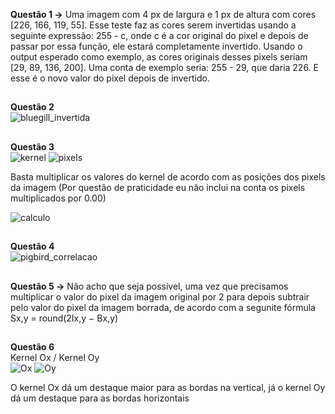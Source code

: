 **Questão 1 ->** Uma imagem com 4 px de largura e 1 px de altura com cores [226, 166, 119, 55]. 
Esse teste faz as cores serem invertidas usando a seguinte expressão: 255 - c, onde c é a cor original do pixel
e depois de passar por essa função, ele estará completamente invertido.
Usando o output esperado como exemplo, as cores originais desses pixels seriam [29, 89, 136, 200].
Uma conta de exemplo seria: 255 - 29, que daria 226. E esse é o novo valor do pixel depois de invertido.

##

**Questão 2** <br> ![bluegill_invertida](img/bluegill_invertida.png)

##

**Questão 3** <br> ![kernel](img/kernel.png)
![pixels](img/pixels.png) <br>

Basta multiplicar os valores do kernel de acordo com as posições dos pixels da imagem
(Por questão de praticidade eu não inclui na conta os pixels multiplicados por 0.00)

![calculo](img/Calculo.jpeg)

##

**Questão 4** <br> ![pigbird_correlacao](img/pigbird_correlacao.png)

## 

**Questão 5 ->** Não acho que seja possível, uma vez que precisamos multiplicar o valor do pixel da imagem original por 2 para depois 
subtrair pelo valor do pixel da imagem borrada, de acordo com a segunite fórmula Sx,y = round(2Ix,y − Bx,y)

## 

**Questão 6** 
<br> Kernel Ox / Kernel Oy
<br> ![Ox](img/Ox.png) ![Oy](img/Oy.png)

O kernel Ox dá um destaque maior para as bordas na vertical, já o kernel Oy dá um destaque para as bordas horizontais

